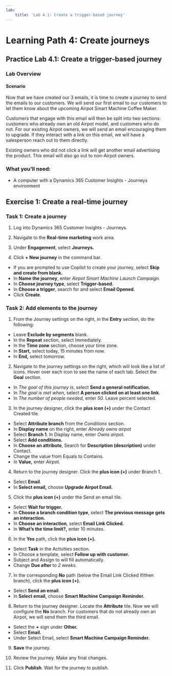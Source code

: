 ```yaml
---
lab:
    title: 'Lab 4.1: Create a trigger-based journey'
---
```


# Learning Path 4: Create journeys

## Practice Lab 4.1: Create a trigger-based journey 

### Lab Overview

#### Scenario
Now that we have created our 3 emails, it is time to create a journey to send the emails to our customers. We will send our first email to our customers to let them know about the upcoming Airpot Smart Machine Coffee Maker.

Customers that engage with this email will then be split into two sections: customers who already own an old Airpot model, and customers who do not. For our existing Airpot owners, we will send an email encouraging them to upgrade. If they interact with a link on this email, we will have a salesperson reach out to them directly.

Existing owners who did not click a link will get another email advertising the product. This email will also go out to non-Airpot owners.


### What you’ll need:
- A computer with a Dynamics 365 Customer Insights - Journeys environment

## Exercise 1: Create a real-time journey

### Task 1: Create a journey
1.  Log into Dynamics 365 Customer Insights - Journeys.

2.  Navigate to the **Real-time marketing** work area.

3.  Under **Engagement**, select **Journeys.**

4.  Click **+ New journey** in the command bar.
  - If you are prompted to use Copilot to create your journey, select **Skip and create from blank.**
  - In **Name the journey**, enter *Airpot Smart Machine Launch Campaign.*
  - In **Choose journey type**, select **Trigger-based.**
  - In **Choose a trigger**, search for and select **Email Opened.**
  - Click **Create**.

### Task 2: Add elements to the journey
1. From the Journey settings on the right, in the **Entry** section, do the following:
  - Leave **Exclude by segments** blank.
  - In the **Repeat** section, select Immediately.
  - In the **Time zone** section, choose your time zone.
  - In **Start,** select today, 15 minutes from now.
  - In **End,** select tomorrow.

2.  Navigate to the journey settings on the right, which will look like a list of icons. Hover over each icon to see the name of each tab. Select the **Goal** section.
   - In *The goal of this journey is*, select **Send a general notification.**
   - In *The goal is met when,* select **A person clicked on at least one link.**
   - In *The number of people needed,* enter *50.* Leave percent selected.

3.  In the journey designer, click the **plus icon (+)** under the Contact
    Created tile.
  - Select **Attribute branch** from the *Conditions* section.
  - In **Display name** on the right, enter *Already owns airpot*
  - Select **Branch 1**. In Display name, enter *Owns airpot.*
  - Select **Add conditions.**
  - In **Choose an attribute**, Search for **Description (description)** under Contact.
  - Change the value from Equals to Contains.
  - In **Value,** enter *Airpot.*

4.  Return to the journey designer. Click the **plus icon (+)** under Branch 1.
  - Select **Email**.
  - In **Select email,** choose **Upgrade Airpot Email.**

5.  Click the **plus icon (+)** under the Send an email tile.
  - Select **Wait for trigger.**
  - In **Choose a branch condition type**, select **The previous message gets an interaction.**
  - In **Choose an interaction**, select **Email Link Clicked.**
  - In **What’s the time limit?,** enter 10 minutes.

6. In the **Yes** path, click the **plus icon (+).**
  - Select **Task** in the Activities section.
  - In Choose a template, select **Follow up with customer.**
  - Subject and Assign to will fill automatically.
  - Change **Due after** to *2 weeks.*

7. In the corresponding **No** path (below the Email Link Clicked If/then branch), click the **plus icon (+).**
  - Select **Send an email**.
  - In **Select email,** choose **Smart Machine Campaign Reminder.**

8. Return to the journey designer. Locate the **Attribute** tile. Now we will configure the **No** branch. For customers that do not already own an Airpot, we will send them the third email.
  - Select the **+** sign under **Other.**
  - Select **Email.**
  - Under Select Email, select **Smart Machine Campaign Reminder.**

9. **Save** the journey.

10. Review the journey. Make any final changes.

11. Click **Publish**. Wait for the journey to publish.
